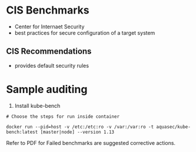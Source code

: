 # CIS Benchmarks

* Center for Internaet Security
* best practices for secure configuration of a target system

## CIS Recommendations
* provides default security rules

# Sample auditing
1. Install kube-bench
```
# Choose the steps for run inside container

docker run --pid=host -v /etc:/etc:ro -v /var:/var:ro -t aquasec/kube-bench:latest [master|node] --version 1.13

```

Refer to PDF for Failed benchmarks are suggested corrective actions.
